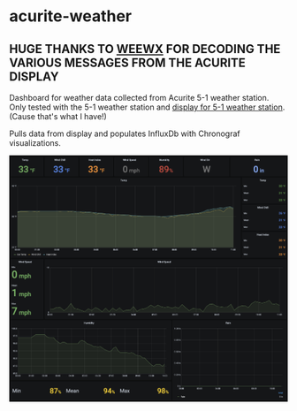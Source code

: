 # acurite-weather

## HUGE THANKS TO [WEEWX](http://weewx.com/) FOR DECODING THE VARIOUS MESSAGES FROM THE ACURITE DISPLAY

Dashboard for weather data collected from Acurite 5-1 weather station.
Only tested with the 5-1 weather station and [display for 5-1 weather station](https://www.acurite.com/shop-all/weather-instruments/weather-stations/5-in-1-color-weather-station-with-weather-ticker.html). (Cause that's what I have!)

Pulls data from display and populates InfluxDb with Chronograf visualizations.

![alt text](images/dashboard_2.png)
